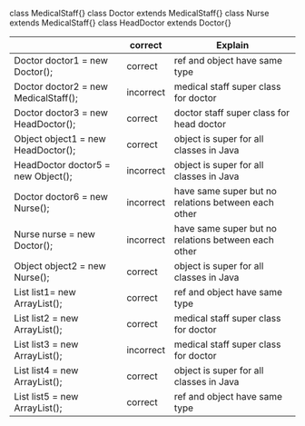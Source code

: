 class MedicalStaff{}
class Doctor extends MedicalStaff{}
class Nurse extends MedicalStaff{}
class HeadDoctor extends Doctor{}


|       |   correct | Explain   |
|-------|-----------|-----------|
|Doctor doctor1 = new Doctor();|correct|ref and object have same type|
|Doctor doctor2 = new MedicalStaff();|incorrect|medical staff super class for doctor|
|Doctor doctor3 = new HeadDoctor();|correct|doctor staff super class for head doctor|
|Object object1 = new HeadDoctor();|correct|object is super for all classes in Java|
|HeadDoctor doctor5 = new Object();|incorrect|object is super for all classes in Java|
|Doctor doctor6  = new Nurse();|incorrect|have same super but no relations between each other|
|Nurse nurse = new Doctor();|incorrect|have same super but no relations between each other|
|Object object2 = new Nurse();|correct|object is super for all classes in Java|
|List<Doctor> list1= new ArrayList<Doctor>();|correct|ref and object have same type|
|List<MedicalStaff> list2 = new ArrayList<Doctor>();|correct|medical staff super class for doctor|
|List<Doctor> list3 = new ArrayList<MedicalStaff>();|incorrect|medical staff super class for doctor|
|List<Object> list4 = new ArrayList<Doctor>();|correct|object is super for all classes in Java|
|List<Object> list5 = new ArrayList<Object>();|correct|ref and object have same type|
